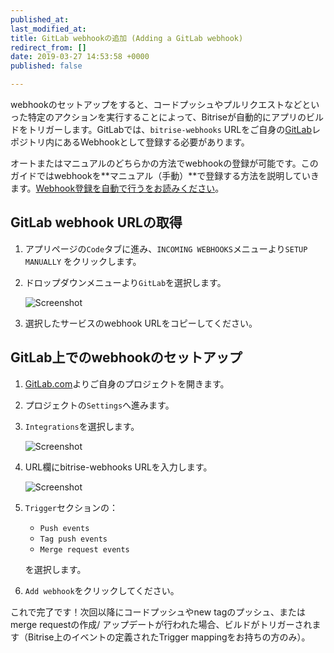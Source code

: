 ```yaml
---
published_at:
last_modified_at:
title: GitLab webhookの追加 (Adding a GitLab webhook)
redirect_from: []
date: 2019-03-27 14:53:58 +0000
published: false

---
```

webhookのセットアップをすると、コードプッシュやプルリクエストなどといった特定のアクションを実行することによって、Bitriseが自動的にアプリのビルドをトリガーします。GitLabでは、`bitrise-webhooks` URLをご自身の[GitLab](https://www.gitlab.com)レポジトリ内にあるWebhookとして登録する必要があります。

オートまたはマニュアルのどちらかの方法でwebhookの登録が可能です。このガイドではwebhookを**マニュアル（手動）**で登録する方法を説明していきます。[Webhook登録を自動で行うをお読みください](/webhooks/index#setting-up-incoming-webhooks-automatically)。

## GitLab webhook URLの取得

1. アプリページの`Code`タブに進み、`INCOMING WEBHOOKS`メニューより`SETUP MANUALLY` をクリックします。
2. ドロップダウンメニューより`GitLab`を選択します。

   ![Screenshot](/img/bitrise-gitlab-webhook.png)
3. 選択したサービスのwebhook URLをコピーしてください。

## GitLab上でのwebhookのセットアップ

1. [GitLab.com](https://www.gitlab.com)よりご自身のプロジェクトを開きます。
2. プロジェクトの`Settings`へ進みます。
3. `Integrations`を選択します。

   ![Screenshot](/img/webhooks/integrations-gitlab.png)
4. URL欄にbitrise-webhooks URLを入力します。

   ![Screenshot](/img/webhooks/gitlab-webhook-url.png)
5. `Trigger`セクションの：
   * `Push events`
   * `Tag push events`
   * `Merge request events`

   を選択します。
6. `Add webhook`をクリックしてください。

これで完了です！次回以降にコードプッシュやnew tagのプッシュ、またはmerge requestの作成/ アップデートが行われた場合、ビルドがトリガーされます（Bitrise上のイベントの定義されたTrigger mappingをお持ちの方のみ）。